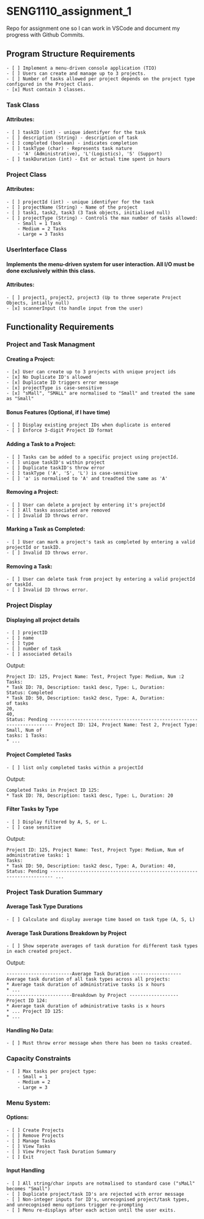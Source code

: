 # SENG1110_assignment_1
Repo for assignment one so I can work in VSCode and document my progress with Github Commits. 

## Program Structure Requirements
    - [ ] Implement a menu-driven console application (TIO)
    - [ ] Users can create and manage up to 3 projects.
    - [ ] Number of tasks allowed per project depends on the project type configured in the Project Class. 
    - [x] Must contain 3 classes.

### Task Class
#### Attributes:
    - [ ] taskID (int) - unique identifyer for the task
    - [ ] description (String) - description of task
    - [ ] completed (boolean) - indicates completion
    - [ ] taskType (char) - Represents task nature 
        - 'A' (Administrative), 'L'(Logistics), 'S' (Support)
    - [ ] taskDuration (int) - Est or actual time spent in hours

### Project Class
#### Attributes:
    - [ ] projectId (int) - unique identifyer for the task
    - [ ] projectName (String) - Name of the project
    - [ ] task1, task2, task3 (3 Task objects, initialised null)
    - [ ] projectType (String) - Controls the max number of tasks allowed:
        - Small = 1 Task
        - Medium = 2 Tasks
        - Large = 3 Tasks

### UserInterface Class
#### Implements the menu-driven system for user interaction. All I/O must be done exclusively within this class. 
#### Attributes:
    - [ ] project1, project2, project3 (Up to three seperate Project Objects, intially null)
    - [x] scannerInput (to handle input from the user)

## Functionality Requirements
### Project and Task Managment

#### Creating a Project:
    - [x] User can create up to 3 projects with unique project ids
    - [x] No Duplicate ID's allowed
    - [x] Duplicate ID triggers error message
    - [x] projectType is case-sensitive 
    - [x] "sMall", "SMALL" are normalised to "Small" and treated the same as "Small"
#### Bonus Features (Optional, if I have time)
    - [ ] Display existing project IDs when duplicate is entered
    - [ ] Enforce 3-digit Project ID format


    

#### Adding a Task to a Project:
    - [ ] Tasks can be added to a specific project using projectId.
    - [ ] unique taskID's within project
    - [ ] Duplicate taskID's throw error
    - [ ] taskType ('A', 'S', 'L') is case-sensitive
    - [ ] 'a' is normalised to 'A' and treadted the same as 'A'

#### Removing a Project:
    - [ ] User can delete a project by entering it's projectId
    - [ ] All tasks associated are removed
    - [ ] Invalid ID throws error.

#### Marking a Task as Completed:
    - [ ] User can mark a project's task as completed by entering a valid projectId or taskID. 
    - [ ] Invalid ID throws error.

#### Removing a Task:
    - [ ] User can delete task from project by entering a valid projectId or taskId.
    - [ ] Invalid ID throws error. 

### Project Display
#### Displaying all project details
    - [ ] projectID
    - [ ] name
    - [ ] type
    - [ ] number of task
    - [ ] associated details


Output:

```
Project ID: 125, Project Name: Test, Project Type: Medium, Num :2
Tasks:
* Task ID: 78, Description: task1 desc, Type: L, Duration:
Status: Completed
* Task ID: 50, Description: task2 desc, Type: A, Duration:
of tasks
20,
40,
Status: Pending ----------------------------------------------------------------------- Project ID: 124, Project Name: Test 2, Project Type: Small, Num of
tasks: 1 Tasks:
* ...
```

#### Project Completed Tasks
    - [ ] list only completed tasks within a projectId

Output:
```
Completed Tasks in Project ID 125:
* Task ID: 78, Description: task1 desc, Type: L, Duration: 20
```

#### Filter Tasks by Type
    - [ ] Display filtered by A, S, or L.
    - [ ] case sesnitive

Output:
```
Project ID: 125, Project Name: Test, Project Type: Medium, Num of administrative tasks: 1
Tasks:
* Task ID: 50, Description: task2 desc, Type: A, Duration: 40,
Status: Pending ----------------------------------------------------------------------- ...
```

### Project Task Duration Summary
#### Average Task Type Durations
    - [ ] Calculate and display average time based on task type (A, S, L)

#### Average Task Durations Breakdown by Project
    - [ ] Show seperate averages of task duration for different task types in each created project. 

Output:

```
------------------------Average Task Duration ------------------ Average task duration of all task types across all projects:
* Average task duration of administrative tasks is x hours
* ...
------------------------Breakdown by Project ------------------ Project ID 124:
* Average task duration of administrative tasks is x hours
* ... Project ID 125:
* ...
```

#### Handling No Data:
    - [ ] Must throw error message when there has been no tasks created.

### Capacity Constraints
    - [ ] Max tasks per project type:
        - Small = 1
        - Medium = 2
        - Large = 3

### Menu System:
#### Options:
    - [ ] Create Projects
    - [ ] Remove Projects
    - [ ] Manage Tasks
    - [ ] View Tasks
    - [ ] View Project Task Duration Summary
    - [ ] Exit

#### Input Handling
    - [ ] All string/char inputs are notmalised to standard case ("sMaLl" becomes "Small")
    - [ ] Duplicate project/task ID's are rejected with error message
    - [ ] Non-integer inputs for ID's, unrecognised project/task types, and unrecognised menu options trigger re-prompting
    - [ ] Menu re-displays after each action until the user exits.
    